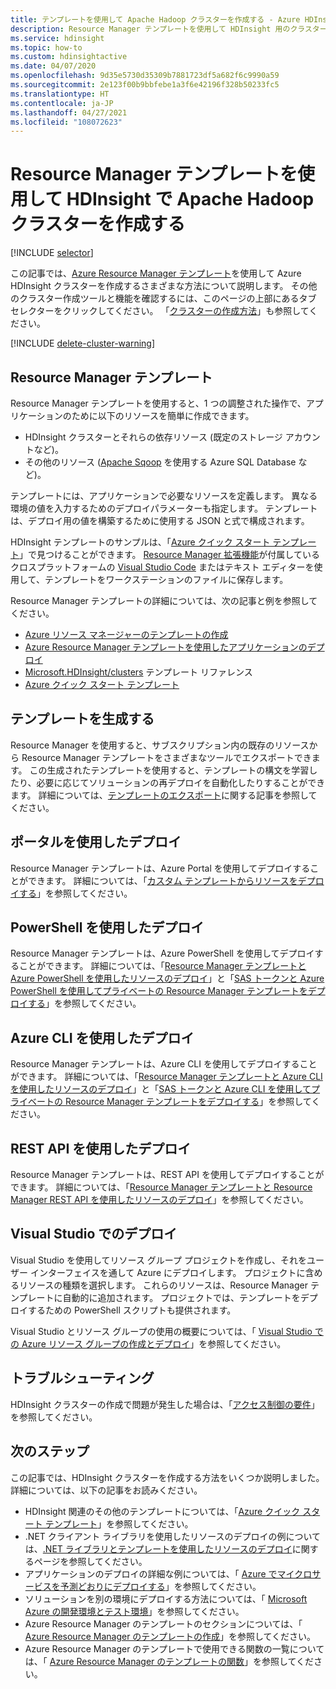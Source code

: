 ```yaml
---
title: テンプレートを使用して Apache Hadoop クラスターを作成する - Azure HDInsight
description: Resource Manager テンプレートを使用して HDInsight 用のクラスターを作成する方法について説明します
ms.service: hdinsight
ms.topic: how-to
ms.custom: hdinsightactive
ms.date: 04/07/2020
ms.openlocfilehash: 9d35e5730d35309b7881723df5a682f6c9990a59
ms.sourcegitcommit: 2e123f00b9bbfebe1a3f6e42196f328b50233fc5
ms.translationtype: HT
ms.contentlocale: ja-JP
ms.lasthandoff: 04/27/2021
ms.locfileid: "108072623"
---
```

# <a name="create-apache-hadoop-clusters-in-hdinsight-by-using-resource-manager-templates"></a>Resource Manager テンプレートを使用して HDInsight で Apache Hadoop クラスターを作成する

[!INCLUDE [selector](../../includes/hdinsight-create-linux-cluster-selector.md)]

この記事では、[Azure Resource Manager テンプレート](../azure-resource-manager/templates/deploy-powershell.md)を使用して Azure HDInsight クラスターを作成するさまざまな方法について説明します。 その他のクラスター作成ツールと機能を確認するには、このページの上部にあるタブ セレクターをクリックしてください。 「[クラスターの作成方法](hdinsight-hadoop-provision-linux-clusters.md#cluster-setup-methods)」も参照してください。

[!INCLUDE [delete-cluster-warning](../../includes/hdinsight-delete-cluster-warning.md)]

## <a name="resource-manager-templates"></a>Resource Manager テンプレート

Resource Manager テンプレートを使用すると、1 つの調整された操作で、アプリケーションのために以下のリソースを簡単に作成できます。

* HDInsight クラスターとそれらの依存リソース (既定のストレージ アカウントなど)。
* その他のリソース ([Apache Sqoop](https://sqoop.apache.org/) を使用する Azure SQL Database など)。

テンプレートには、アプリケーションで必要なリソースを定義します。 異なる環境の値を入力するためのデプロイパラメーターも指定します。 テンプレートは、デプロイ用の値を構築するために使用する JSON と式で構成されます。

HDInsight テンプレートのサンプルは、「[Azure クイック スタート テンプレート](https://azure.microsoft.com/resources/templates/?term=hdinsight)」で見つけることができます。 [Resource Manager 拡張機能](https://marketplace.visualstudio.com/items?itemName=msazurermtools.azurerm-vscode-tools)が付属しているクロスプラットフォームの [Visual Studio Code](https://code.visualstudio.com/#alt-downloads) またはテキスト エディターを使用して、テンプレートをワークステーションのファイルに保存します。

Resource Manager テンプレートの詳細については、次の記事と例を参照してください。

* [Azure リソース マネージャーのテンプレートの作成](../azure-resource-manager/templates/template-syntax.md)
* [Azure Resource Manager テンプレートを使用したアプリケーションのデプロイ](../azure-resource-manager/templates/deploy-powershell.md)
* [Microsoft.HDInsight/clusters](/azure/templates/microsoft.hdinsight/allversions) テンプレート リファレンス
* [Azure クイック スタート テンプレート](https://azure.microsoft.com/resources/templates/?resourceType=Microsoft.Hdinsight&pageNumber=1&sort=Popular)

## <a name="generate-templates"></a>テンプレートを生成する

Resource Manager を使用すると、サブスクリプション内の既存のリソースから Resource Manager テンプレートをさまざまなツールでエクスポートできます。 この生成されたテンプレートを使用すると、テンプレートの構文を学習したり、必要に応じてソリューションの再デプロイを自動化したりすることができます。 詳細については、[テンプレートのエクスポート](../azure-resource-manager/templates/export-template-portal.md)に関する記事を参照してください。

## <a name="deploy-using-the-portal"></a>ポータルを使用したデプロイ

Resource Manager テンプレートは、Azure Portal を使用してデプロイすることができます。 詳細については、「[カスタム テンプレートからリソースをデプロイする](../azure-resource-manager/templates/deploy-portal.md#deploy-resources-from-custom-template)」を参照してください。

## <a name="deploy-using-powershell"></a>PowerShell を使用したデプロイ

Resource Manager テンプレートは、Azure PowerShell を使用してデプロイすることができます。 詳細については、「[Resource Manager テンプレートと Azure PowerShell を使用したリソースのデプロイ](../azure-resource-manager/templates/deploy-powershell.md)」と「[SAS トークンと Azure PowerShell を使用してプライベートの Resource Manager テンプレートをデプロイする](../azure-resource-manager/templates/secure-template-with-sas-token.md)」を参照してください。

## <a name="deploy-using-azure-cli"></a>Azure CLI を使用したデプロイ

Resource Manager テンプレートは、Azure CLI を使用してデプロイすることができます。 詳細については、「[Resource Manager テンプレートと Azure CLI を使用したリソースのデプロイ](../azure-resource-manager/templates/deploy-cli.md)」と「[SAS トークンと Azure CLI を使用してプライベートの Resource Manager テンプレートをデプロイする](../azure-resource-manager/templates/secure-template-with-sas-token.md)」を参照してください。

## <a name="deploy-using-the-rest-api"></a>REST API を使用したデプロイ

Resource Manager テンプレートは、REST API を使用してデプロイすることができます。 詳細については、「[Resource Manager テンプレートと Resource Manager REST API を使用したリソースのデプロイ](../azure-resource-manager/templates/deploy-rest.md)」を参照してください。

## <a name="deploy-with-visual-studio"></a>Visual Studio でのデプロイ

 Visual Studio を使用してリソース グループ プロジェクトを作成し、それをユーザー インターフェイスを通して Azure にデプロイします。 プロジェクトに含めるリソースの種類を選択します。 これらのリソースは、Resource Manager テンプレートに自動的に追加されます。 プロジェクトでは、テンプレートをデプロイするための PowerShell スクリプトも提供されます。

Visual Studio とリソース グループの使用の概要については、「 [Visual Studio での Azure リソース グループの作成とデプロイ](../azure-resource-manager/templates/create-visual-studio-deployment-project.md)」を参照してください。

## <a name="troubleshoot"></a>トラブルシューティング

HDInsight クラスターの作成で問題が発生した場合は、「[アクセス制御の要件](hdinsight-hadoop-customize-cluster-linux.md#access-control)」を参照してください。

## <a name="next-steps"></a>次のステップ

この記事では、HDInsight クラスターを作成する方法をいくつか説明しました。 詳細については、以下の記事をお読みください。

* HDInsight 関連のその他のテンプレートについては、「[Azure クイック スタート テンプレート](https://azure.microsoft.com/resources/templates/?term=hdinsight)」を参照してください。
* .NET クライアント ライブラリを使用したリソースのデプロイの例については、[.NET ライブラリとテンプレートを使用したリソースのデプロイ](/previous-versions/azure/virtual-machines/windows/csharp-template?toc=%2fazure%2fvirtual-machines%2fwindows%2ftoc.json)に関するページを参照してください。
* アプリケーションのデプロイの詳細な例については、「 [Azure でマイクロサービスを予測どおりにデプロイする](../app-service/deploy-complex-application-predictably.md)」を参照してください。
* ソリューションを別の環境にデプロイする方法については、「 [Microsoft Azure の開発環境とテスト環境](../devtest-labs/devtest-lab-overview.md)」を参照してください。
* Azure Resource Manager のテンプレートのセクションについては、「 [Azure Resource Manager のテンプレートの作成](../azure-resource-manager/templates/template-syntax.md)」を参照してください。
* Azure Resource Manager のテンプレートで使用できる関数の一覧については、「 [Azure Resource Manager のテンプレートの関数](../azure-resource-manager/templates/template-functions.md)」を参照してください。